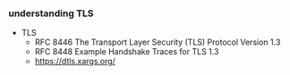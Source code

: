 ### understanding TLS

* TLS
  * RFC 8446 The Transport Layer Security (TLS) Protocol Version 1.3
  * RFC 8448 Example Handshake Traces for TLS 1.3
  * https://dtls.xargs.org/
